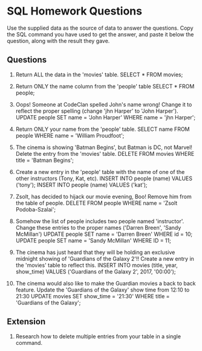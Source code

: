 # SQL Homework Questions

Use the supplied data as the source of data to answer the questions.  Copy the SQL command you have used to get the answer, and paste it below the question, along with the result they gave.

## Questions

1. Return ALL the data in the 'movies' table.
SELECT * FROM movies;
2. Return ONLY the name column from the 'people' table
SELECT * FROM people; 

3. Oops! Someone at CodeClan spelled John's name wrong! Change it to reflect the proper spelling (change 'jhn Harper' to 'John Harper').
UPDATE people SET name = 'John Harper' WHERE name = 'jhn Harper';


4. Return ONLY your name from the 'people' table.
SELECT name FROM people WHERE name = 'William Proudfoot';

5. The cinema is showing 'Batman Begins', but Batman is DC, not Marvel! Delete the entry from the 'movies' table.
DELETE FROM movies WHERE title = 'Batman Begins';

6. Create a new entry in the 'people' table with the name of one of the other instructors (Tony, Kat, etc).
INSERT INTO people (name) VALUES ('tony');
INSERT INTO people (name) VALUES ('kat');

7. Zsolt, has decided to hijack our movie evening, Boo! Remove him from the table of people.
DELETE FROM people WHERE name = 'Zsolt Podoba-Szalai';

8. Somehow the list of people includes two people named 'instructor'. Change these entries to the proper names ('Darren Breen', 'Sandy McMillan')
UPDATE people SET name = 'Darren Breen' WHERE id = 10;
UPDATE people SET name = 'Sandy McMillan' WHERE ID = 11;

9. The cinema has just heard that they will be holding an exclusive midnight showing of 'Guardians of the Galaxy 2'!! Create a new entry in the 'movies' table to reflect this.
INSERT INTO movies (title, year, show_time) VALUES ('Guardians of the Galaxy 2', 2017, '00:00');

10. The cinema would also like to make the Guardian movies a back to back feature. Update the 'Guardians of the Galaxy' show time from 12:10 to 21:30
UPDATE movies SET show_time = '21:30' WHERE title = 'Guardians of the Galaxy';

## Extension

1. Research how to delete multiple entries from your table in a single command.
